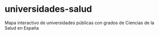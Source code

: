 # universidades-salud
Mapa interactivo de universidades públicas con grados de Ciencias de la Salud en España
